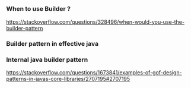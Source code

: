 ##

### When to use Builder ?
https://stackoverflow.com/questions/328496/when-would-you-use-the-builder-pattern


### Builder pattern in effective java 

### Internal java builder pattern
https://stackoverflow.com/questions/1673841/examples-of-gof-design-patterns-in-javas-core-libraries/2707195#2707195
